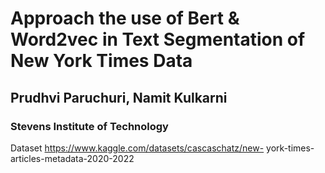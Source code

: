 # Approach the use of Bert & Word2vec in Text Segmentation of New York Times Data
## Prudhvi Paruchuri, Namit Kulkarni
### Stevens Institute of Technology
Dataset
https://www.kaggle.com/datasets/cascaschatz/new- york-times-articles-metadata-2020-2022
